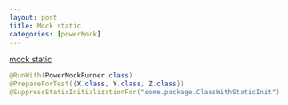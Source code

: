 ```yaml
---
layout: post
title: Mock static
categories: [powerMock]
---
```


[mock static](https://stackoverflow.com/questions/61150/mocking-static-blocks-in-java)

```java
@RunWith(PowerMockRunner.class)
@PrepareForTest({X.class, Y.class, Z.class})
@SuppressStaticInitializationFor("some.package.ClassWithStaticInit")
```